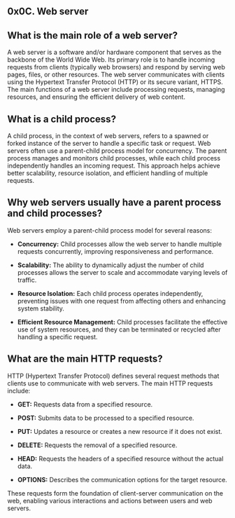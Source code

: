 
## 0x0C. Web server

## What is the main role of a web server?

A web server is a software and/or hardware component that serves as the backbone of the World Wide Web. Its primary role is to handle incoming requests from clients (typically web browsers) and respond by serving web pages, files, or other resources. The web server communicates with clients using the Hypertext Transfer Protocol (HTTP) or its secure variant, HTTPS. The main functions of a web server include processing requests, managing resources, and ensuring the efficient delivery of web content.

## What is a child process?

A child process, in the context of web servers, refers to a spawned or forked instance of the server to handle a specific task or request. Web servers often use a parent-child process model for concurrency. The parent process manages and monitors child processes, while each child process independently handles an incoming request. This approach helps achieve better scalability, resource isolation, and efficient handling of multiple requests.

## Why web servers usually have a parent process and child processes?

Web servers employ a parent-child process model for several reasons:

- **Concurrency:** Child processes allow the web server to handle multiple requests concurrently, improving responsiveness and performance.

- **Scalability:** The ability to dynamically adjust the number of child processes allows the server to scale and accommodate varying levels of traffic.

- **Resource Isolation:** Each child process operates independently, preventing issues with one request from affecting others and enhancing system stability.

- **Efficient Resource Management:** Child processes facilitate the effective use of system resources, and they can be terminated or recycled after handling a specific request.

## What are the main HTTP requests?

HTTP (Hypertext Transfer Protocol) defines several request methods that clients use to communicate with web servers. The main HTTP requests include:

- **GET:** Requests data from a specified resource.
  
- **POST:** Submits data to be processed to a specified resource.

- **PUT:** Updates a resource or creates a new resource if it does not exist.

- **DELETE:** Requests the removal of a specified resource.

- **HEAD:** Requests the headers of a specified resource without the actual data.

- **OPTIONS:** Describes the communication options for the target resource.

These requests form the foundation of client-server communication on the web, enabling various interactions and actions between users and web servers.

